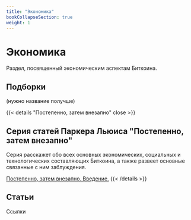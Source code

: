 ```yaml
---
title: "Экономика"
bookCollapseSection: true
weight: 1
---
```


# Экономика

Раздел, посвященный экономическим аспектам Биткоина.

## Подборки 
(нужно название получше)

{{< details "Постепенно, затем внезапно" close >}}
## Серия статей Паркера Льюиса "Постепенно, затем внезапно"
Серия расскажет обо всех основных экономических, социальных и технологических составляющих Биткоина, а также развеет основные связанные с ним заблуждения.

[Постепенно, затем внезапно. Введение.](series/Gradually-then-suddenly/gradually-then-suddenly.md)
{{< /details >}}

## Статьи

Ссылки
